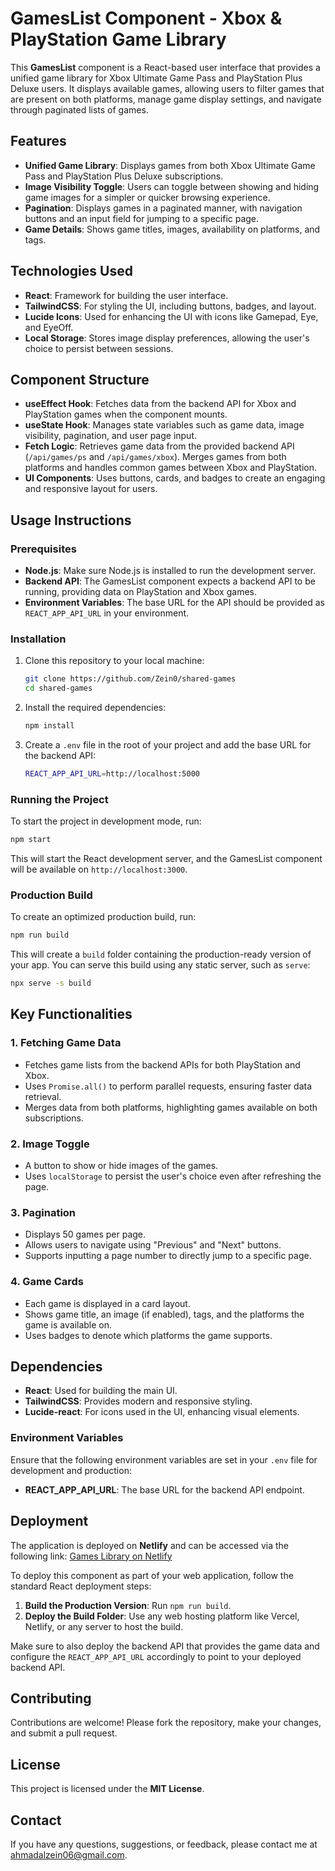 # GamesList Component - Xbox & PlayStation Game Library

This **GamesList** component is a React-based user interface that provides a unified game library for Xbox Ultimate Game Pass and PlayStation Plus Deluxe users. It displays available games, allowing users to filter games that are present on both platforms, manage game display settings, and navigate through paginated lists of games.

## Features

- **Unified Game Library**: Displays games from both Xbox Ultimate Game Pass and PlayStation Plus Deluxe subscriptions.
- **Image Visibility Toggle**: Users can toggle between showing and hiding game images for a simpler or quicker browsing experience.
- **Pagination**: Displays games in a paginated manner, with navigation buttons and an input field for jumping to a specific page.
- **Game Details**: Shows game titles, images, availability on platforms, and tags.

## Technologies Used

- **React**: Framework for building the user interface.
- **TailwindCSS**: For styling the UI, including buttons, badges, and layout.
- **Lucide Icons**: Used for enhancing the UI with icons like Gamepad, Eye, and EyeOff.
- **Local Storage**: Stores image display preferences, allowing the user's choice to persist between sessions.

## Component Structure

- **useEffect Hook**: Fetches data from the backend API for Xbox and PlayStation games when the component mounts.
- **useState Hook**: Manages state variables such as game data, image visibility, pagination, and user page input.
- **Fetch Logic**: Retrieves game data from the provided backend API (`/api/games/ps` and `/api/games/xbox`). Merges games from both platforms and handles common games between Xbox and PlayStation.
- **UI Components**: Uses buttons, cards, and badges to create an engaging and responsive layout for users.

## Usage Instructions

### Prerequisites

- **Node.js**: Make sure Node.js is installed to run the development server.
- **Backend API**: The GamesList component expects a backend API to be running, providing data on PlayStation and Xbox games.
- **Environment Variables**: The base URL for the API should be provided as `REACT_APP_API_URL` in your environment.

### Installation

1. Clone this repository to your local machine:
   ```bash
   git clone https://github.com/Zein0/shared-games
   cd shared-games
   ```
2. Install the required dependencies:
   ```bash
   npm install
   ```
3. Create a `.env` file in the root of your project and add the base URL for the backend API:
   ```bash
   REACT_APP_API_URL=http://localhost:5000
   ```

### Running the Project

To start the project in development mode, run:

```bash
npm start
```

This will start the React development server, and the GamesList component will be available on `http://localhost:3000`.

### Production Build

To create an optimized production build, run:

```bash
npm run build
```

This will create a `build` folder containing the production-ready version of your app. You can serve this build using any static server, such as `serve`:

```bash
npx serve -s build
```

## Key Functionalities

### 1. Fetching Game Data

- Fetches game lists from the backend APIs for both PlayStation and Xbox.
- Uses `Promise.all()` to perform parallel requests, ensuring faster data retrieval.
- Merges data from both platforms, highlighting games available on both subscriptions.

### 2. Image Toggle

- A button to show or hide images of the games.
- Uses `localStorage` to persist the user's choice even after refreshing the page.

### 3. Pagination

- Displays 50 games per page.
- Allows users to navigate using "Previous" and "Next" buttons.
- Supports inputting a page number to directly jump to a specific page.

### 4. Game Cards

- Each game is displayed in a card layout.
- Shows game title, an image (if enabled), tags, and the platforms the game is available on.
- Uses badges to denote which platforms the game supports.

## Dependencies

- **React**: Used for building the main UI.
- **TailwindCSS**: Provides modern and responsive styling.
- **Lucide-react**: For icons used in the UI, enhancing visual elements.

### Environment Variables

Ensure that the following environment variables are set in your `.env` file for development and production:

- **REACT\_APP\_API\_URL**: The base URL for the backend API endpoint.

## Deployment

The application is deployed on **Netlify** and can be accessed via the following link: [Games Library on Netlify](https://cross-platform-games.netlify.app)

To deploy this component as part of your web application, follow the standard React deployment steps:

1. **Build the Production Version**: Run `npm run build`.
2. **Deploy the Build Folder**: Use any web hosting platform like Vercel, Netlify, or any server to host the build.

Make sure to also deploy the backend API that provides the game data and configure the `REACT_APP_API_URL` accordingly to point to your deployed backend API.

## Contributing

Contributions are welcome! Please fork the repository, make your changes, and submit a pull request.

## License

This project is licensed under the **MIT License**.

## Contact

If you have any questions, suggestions, or feedback, please contact me at [ahmadalzein06@gmail.com](mailto\:ahmadalzein06@gmail.com).

